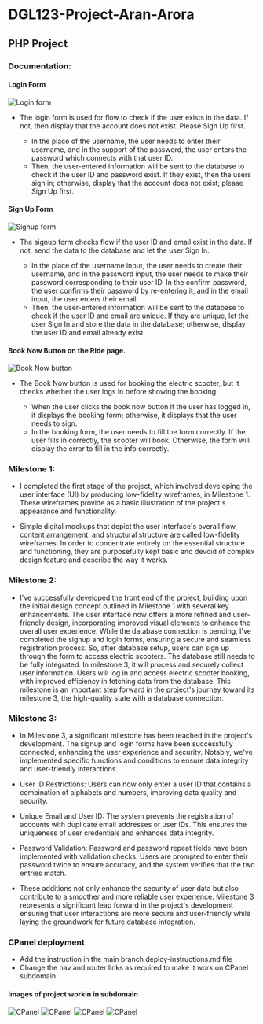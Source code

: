 # DGL123-Project-Aran-Arora

## PHP Project

### Documentation:
#### Login Form
![Login form](imagefolder/Login.png)
- The login form is used for flow to check if the user exists in the data. If not, then display that the account does not exist. Please Sign Up first.

    - In the place of the username, the user needs to enter their username, and in the support of the password, the user enters the password which connects with that user ID.
    - Then, the user-entered information will be sent to the database to check if the user ID and password exist. If they exist, then the users sign in; otherwise, display that the account does not exist; please Sign Up first. 

#### Sign Up Form
![Signup form](imagefolder/signup.png)
- The signup form checks flow if the user ID and email exist in the data. If not, send the data to the database and let the user Sign In.

    - In the place of the username input, the user needs to create their username, and in the password input, the user needs to make their password corresponding to their user ID. In the confirm password, the user confirms their password by re-entering it, and in the email input, the user enters their email.
    - Then, the user-entered information will be sent to the database to check if the user ID and email are unique. If they are unique, let the user Sign In and store the data in the database; otherwise, display the user ID and email already exist.

#### Book Now Button on the Ride page.
![Book Now button](imagefolder/booknow.png)
- The Book Now button is used for booking the electric scooter, but it checks whether the user logs in before showing the booking.

    - When the user clicks the book now button if the user has logged in, it displays the booking form; otherwise, it displays that the user needs to sign.
    - In the booking form, the user needs to fill the form correctly. If the user fills in correctly, the scooter will book. Otherwise, the form will display the error to fill in the info correctly.


### Milestone 1:
- I completed the first stage of the project, which involved developing the user interface (UI) by producing low-fidelity wireframes, in Milestone 1. These wireframes provide as a basic illustration of the project's appearance and functionality.

- Simple digital mockups that depict the user interface's overall flow, content arrangement, and structural structure are called low-fidelity wireframes. In order to concentrate entirely on the essential structure and functioning, they are purposefully kept basic and devoid of complex design feature and describe the way it works.

### Milestone 2:

- I've successfully developed the front end of the project, building upon the initial design concept outlined in Milestone 1 with several key enhancements. The user interface now offers a more refined and user-friendly design, incorporating improved visual elements to enhance the overall user experience. While the database connection is pending, I've completed the signup and login forms, ensuring a secure and seamless registration process. So, after database setup, users can sign up through the form to access electric scooters. The database still needs to be fully integrated. In milestone 3, it will process and securely collect user information. Users will log in and access electric scooter booking, with improved efficiency in fetching data from the database. This milestone is an important step forward in the project's journey toward its milestone 3, the high-quality state with a database connection.


### Milestone 3:

- In Milestone 3, a significant milestone has been reached in the project's development. The signup and login forms have been successfully connected, enhancing the user experience and security. Notably, we've implemented specific functions and conditions to ensure data integrity and user-friendly interactions.

- User ID Restrictions: Users can now only enter a user ID that contains a combination of alphabets and numbers, improving data quality and security.

- Unique Email and User ID: The system prevents the registration of accounts with duplicate email addresses or user IDs. This ensures the uniqueness of user credentials and enhances data integrity.

- Password Validation: Password and password repeat fields have been implemented with validation checks. Users are prompted to enter their password twice to ensure accuracy, and the system verifies that the two entries match.

- These additions not only enhance the security of user data but also contribute to a smoother and more reliable user experience. Milestone 3 represents a significant leap forward in the project's development ensuring that user interactions are more secure and user-friendly while laying the groundwork for future database integration.


### CPanel deployment 
- Add the instruction in the main branch deploy-instructions.md file
- Change the nav and router links as required to make it work on CPanel subdomain

#### Images of project workin in subdomain
![CPanel](imagefolder/project-cpanel-1.png)
![CPanel](imagefolder/project-cpanel-2.png)
![CPanel](imagefolder/project-cpanel-3.png)
![CPanel](imagefolder/project-cpanel-4.png)